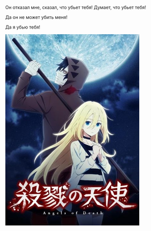 Он отказал мне, сказал, что убьет тебя! Думает, что убьет тебя!

Да он не может убить меня!

Да я убью тебя!

![](/blog/static/img/gIRF-cv5yU4.jpg)

